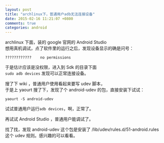 ```yaml
---
layout: post
title: "archlinux下，普通用户adb无法连接设备"
date: 2015-02-16 11:21:07 +0800
comments: true
categories: android
---
```

archlinux 下面，装的 google 官网的 Android Studio  
想用真机调试，点了软件里的运行之后，发现设备显示的确是问号：

    ????????????    no permissions

于是估计应该是没权限，进入到 Sdk 的目录下面  
```sudo adb devices``` 发现可以正常连接设备。

搜了下 wiki ，普通用户使用看起来要写 udev 脚本，  
于是上 yaourt 搜了下，发现了个 android-udev 的包，直接安装下试试：

    yaourt -S android-udev

试试普通用户运行```adb devices```，啊，正常了。  

再试试 Android Studio ，普通用户能调试了。  

找了找，发现 android-udev 这个包是安装了 /lib/udev/rules.d/51-android.rules 这个 udev 规则。感兴趣的可以看看。


